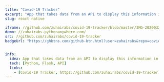 ```yaml
---
title: "Covid-19 Tracker"
excerpt: "App that takes data from an API to display this information in real time by sockets."
slug: react native

iframe: //github.com/zuhairabs/covid-19-tracker/blob/master/IMG-20200327-WA0005.jpg
demo: //zuhairabs.pythonanywhere.com/
src: //github.com/zuhairabs/covid-19-tracker
badgeUrl: "https://ghbtns.com/github-btn.html?user=zuhairabs&repo=covid-19-tracker&type=star&count=true" 


info:
  idea: App that takes data from an API to display this information in real time by sockets.
  tech: [Python, Flask, API]
  links: 
    - [Covid-19 Tracker, https://github.com/zuhairabs/covid-19-tracker]
---
```

